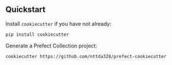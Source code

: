 ## Quickstart

Install `cookiecutter` if you have not already:

```bash
pip install cookiecutter
```

Generate a Prefect Collection project:

```
cookiecutter https://github.com/nttda328/prefect-cookiecutter